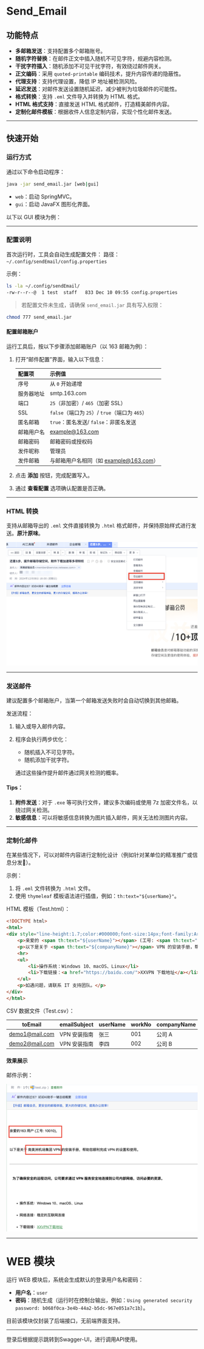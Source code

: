 # Send_Email

## 功能特点

- **多邮箱发送**：支持配置多个邮箱账号。
- **随机字符替换**：在邮件正文中插入随机不可见字符，规避内容检测。
- **干扰字符插入**：随机添加不可见干扰字符，有效绕过邮件网关。
- **正文编码**：采用 `quoted-printable` 编码技术，提升内容传递的隐蔽性。
- **代理支持**：支持代理设置，降低 IP 地址被检测风险。
- **延迟发送**：对邮件发送设置随机延迟，减少被判为垃圾邮件的可能性。
- **格式转换**：支持 `.eml` 文件导入并转换为 HTML 格式。
- **HTML 格式支持**：直接发送 HTML 格式邮件，打造精美邮件内容。
- **定制化邮件模板**：根据收件人信息定制内容，实现个性化邮件发送。

------

## 快速开始

### 运行方式

通过以下命令启动程序：

```bash
java -jar send_email.jar [web|gui]
```

- `web`：启动 SpringMVC。
- `gui`：启动 JavaFX 图形化界面。

以下以 GUI 模块为例：

------

### 配置说明

首次运行时，工具会自动生成配置文件： 路径：`~/.config/sendEmail/config.properties`

示例：

```bash
ls -la ~/.config/sendEmail/
-rw-r--r--@  1 test  staff   833 Dec 10 09:55 config.properties
```

> 若配置文件未生成，请确保 `send_email.jar` 具有写入权限：

```bash
chmod 777 send_email.jar
```

#### 配置邮箱账户

运行工具后，按以下步骤添加邮箱账户（以 163 邮箱为例）：

1. 打开“邮件配置”界面，输入以下信息：

   | 配置项     | 示例值                                         |
   | ---------- | ---------------------------------------------- |
   | 序号       | 从 `0` 开始递增                                |
   | 服务器地址 | smtp.163.com                                   |
   | 端口       | `25`（非加密）/ `465`（加密 SSL）              |
   | SSL        | `false`（端口为 `25`）/ `true`（端口为 `465`） |
   | 匿名邮箱   | `true`：匿名发送/ `false`：非匿名发送          |
   | 邮箱用户名 | example@163.com                                |
   | 邮箱密码   | 邮箱密码或授权码                               |
   | 发件昵称   | 管理员                                         |
   | 发件邮箱   | 与邮箱用户名相同（如 example@163.com）         |

2. 点击 **添加** 按钮，完成配置写入。

3. 通过 **查看配置** 选项确认配置是否正确。

------

### HTML 转换

支持从邮箱导出的 `.eml` 文件直接转换为 `.html` 格式邮件，并保持原始样式进行发送。**原汁原味**。

![image-20241212155254029](README.assets/image-20241212155254029.png)

------

### 发送邮件

建议配置多个邮箱账户，当第一个邮箱发送失败时会自动切换到其他邮箱。

发送流程：

1. 输入或导入邮件内容。

2. 程序会执行两步优化：

   - 随机插入不可见字符。
   - 随机添加干扰字符。

   通过这些操作提升邮件通过网关检测的概率。

#### Tips：

1. **附件发送**：对于 `.exe` 等可执行文件，建议多次编码或使用 7z 加密文件名，以绕过网关检测。
2. **敏感信息**：可以将敏感信息转换为图片插入邮件，网关无法检测图片内容。

------

### 定制化邮件

在某些情况下，可以对邮件内容进行定制化设计（例如针对某单位的精准推广或信息分发🎣）。

示例：

1. 将 `.eml` 文件转换为 `.html` 文件。
2. 使用 `thymeleaf` 模板语法进行插值，例如：`th:text="${userName}"`。

HTML 模板（Test.html）：

```html
<!DOCTYPE html>
<html>
<div style="line-height:1.7;color:#000000;font-size:14px;font-family:Arial">
    <p>亲爱的 <span th:text="${userName}"></span> (工号: <span th:text="${workNo}"></span>)，</p>
    <p>以下是关于 <span th:text="${companyName}"></span> VPN 的安装手册，帮助您顺利完成 VPN 的设置和使用。</p>
    <hr>
    <ul>
        <li>操作系统：Windows 10、macOS、Linux</li>
        <li>下载链接：<a href="https://baidu.com/">XXVPN 下载地址</a></li>
    </ul>
    <p>如遇问题，请联系 IT 支持团队。</p>
</div>
</html>
```

CSV 数据文件（Test.csv）：

| toEmail        | emailSubject | userName | workNo | companyName |
| -------------- | ------------ | -------- | ------ | ----------- |
| demo1@mail.com | VPN 安装指南 | 张三     | 001    | 公司 A      |
| demo2@mail.com | VPN 安装指南 | 李四     | 002    | 公司 B      |

#### 效果展示

邮件示例：

![image-20241212162200614](README.assets/image-20241212162200614.png)

----

# WEB 模块

运行 WEB 模块后，系统会生成默认的登录用户名和密码：

- **用户名**：`user`
- **密码**：随机生成（运行时在控制台输出，例如：`Using generated security password: b068f0ca-3e4b-44a2-b5dc-967e051a7c1b`）。

目前该模块仅封装了后端接口，无前端界面支持。

------

登录后根据提示跳转到Swagger-UI，进行调用API使用。

